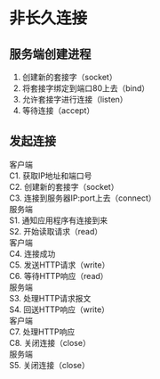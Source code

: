 # 非长久连接

## 服务端创建进程
1. 创建新的套接字（socket）
2. 将套接字绑定到端口80上去（bind）
3. 允许套接字进行连接（listen）
4. 等待连接（accept）

## 发起连接
客户端  
C1. 获取IP地址和端口号  
C2. 创建新的套接字（socket）  
C3. 连接到服务器IP:port上去（connect）  
服务端  
S1. 通知应用程序有连接到来  
S2. 开始读取请求（read）  
客户端  
C4. 连接成功  
C5. 发送HTTP请求（write）  
C6. 等待HTTP响应（read）  
服务端    
S3. 处理HTTP请求报文  
S4. 回送HTTP响应（write）  
客户端  
C7. 处理HTTP响应  
C8. 关闭连接（close）  
服务端  
S5. 关闭连接（close）  